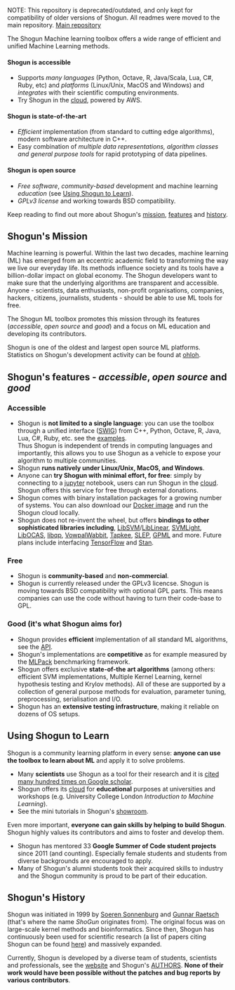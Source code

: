 NOTE: This repository is deprecated/outdated, and only kept for compatibility of older versions of Shogun. All readmes were moved to the main repository. [Main repository](https://github.com/shogun-toolbox/shogun)

The Shogun Machine learning toolbox offers a wide range of efficient and unified Machine Learning methods.


#### Shogun is accessible

* Supports *many languages* (Python, Octave, R, Java/Scala, Lua, C#, Ruby, etc) and *platforms* (Linux/Unix, MacOS and Windows) and *integrates* with their scientific computing environments.
* Try Shogun in the [cloud](https://cloud.shogun.ml), powered by AWS.


#### Shogun is state-of-the-art

* *Efficient* implementation (from standard to cutting edge algorithms), modern software architecture in C++.
* Easy combination of *multiple data representations, algorithm classes and general purpose tools* for rapid prototyping of data pipelines.

#### Shogun is open source

* *Free software*, *community-based* development and machine learning *education* (see [Using Shogun to Learn](#useshoguntolearn)).
* *GPLv3 license* and working towards BSD compatibility.

Keep reading to find out more about Shogun's [mission](#mission), [features](#features) and [history](#shogunhistory).





## <a name="mission"></a> Shogun's Mission

Machine learning is powerful. 
Within the last two decades, machine learning (ML) has emerged from an eccentric academic field to transforming the way we live our everyday life. 
Its methods influence society and its tools have a billion-dollar impact on global economy. 
The Shogun developers want to make sure that the underlying algorithms are transparent and accessible. 
Anyone - scientists, data enthusiasts, non-profit organisations, companies, hackers, citizens, journalists, students - should be able to use ML tools for free.

The Shogun ML toolbox promotes this mission through its features (*accessible*, *open source* and *good*) and a focus on ML education and developing its contributors.

Shogun is one of the oldest and largest open source ML platforms. 
Statistics on Shogun's development activity can be found at [ohloh](https://www.openhub.net/p/shogun).

## <a name="features"></a> Shogun's features - *accessible*, *open source* and *good*

### Accessible

 * Shogun is **not limited to a single language**: 
 you can use the toolbox through a unified interface ([SWIG](http://www.swig.org/)) from C++, Python, Octave, R, Java, Lua, C#, Ruby, etc. see the [examples](http://shogun.ml/examples).  
 Thus Shogun is independent of trends in computing languages and importantly, this allows you to use Shogun as a vehicle to expose your algorithm to multiple communities.   
 * Shogun **runs natively under Linux/Unix, MacOS, and Windows**.
 * Anyone can **try Shogun with minimal effort, for free**: 
 simply by connecting to a [jupyter](http://jupyter.org/) notebook, users can run Shogun in the [cloud](https://cloud.shogun.ml/hub/home).
 Shogun offers this service for free through external donations.
 * Shogun comes with binary installation packages for a growing number of systems.
 You can also download our [Docker image](https://hub.docker.com/r/shogun/) and run the Shogun cloud locally.
 * Shogun does not re-invent the wheel, but offers **bindings to other sophisticated libraries including**, 
 [LibSVM](http://www.csie.ntu.edu.tw/~cjlin/libsvm/)/[LibLinear](http://www.csie.ntu.edu.tw/~cjlin/liblinear/), 
 [SVMLight](http://svmlight.joachims.org/), 
 [LibOCAS](http://cmp.felk.cvut.cz/~xfrancv/ocas/html/), 
 [libqp](http://cmp.felk.cvut.cz/~xfrancv/libqp/html/), 
 [VowpalWabbit](http://www.hunch.net/~vw/), 
 [Tapkee](http://tapkee.lisitsyn.me/), 
 [SLEP](http://www.public.asu.edu/~jye02/Software/SLEP/), 
 [GPML](http://www.gaussianprocess.org/gpml/code/matlab/doc/) and more. 
 Future plans include interfacing [TensorFlow](https://www.tensorflow.org/) and [Stan](http://mc-stan.org/).

### Free

 * Shogun is **community-based** and **non-commercial**.
 * Shogun is currently released under the GPLv3 licencse. 
 Shogun is moving towards BSD compatibility with optional GPL parts.
 This means companies can use the code without having to turn their code-base to GPL.

### Good (it's what Shogun aims for)

 * Shogun provides **efficient** implementation of all standard ML algorithms, see the [API](http://shogun.ml/api).
  * Shogun's implementations are **competitive** as for example measured by the [MLPack](https://github.com/mlpack/benchmarks) benchmarking framework.
  * Shogun offers exclusive **state-of-the art algorithms** (among others: efficient SVM implementations, Multiple Kernel Learning, kernel hypothesis testing and Krylov methods). 
 All of these are supported by a collection of general purpose methods for evaluation, parameter tuning, preprocessing, serialisation and I/O.
 * Shogun has an **extensive testing infrastructure**, making it reliable on dozens of OS setups.

## <a name="useshoguntolearn"></a> Using Shogun to Learn

Shogun is a community learning platform in every sense: **anyone can use the toolbox to learn about ML** and apply it to solve problems.

 * Many **scientists** use Shogun as a tool for their research and it is [cited many hundred times on Google scholar](http://scholar.google.com/scholar?hl=en&q=shogun+toolbox&btnG=&as_sdt=1%2C33&as_sdtp=).
 * Shogun offers its [cloud](https://cloud.shogun.ml/hub/home) for **educational** purposes at universities and workshops (e.g. University College London *Introduction to Machine Learning*).
 * See the mini tutorials in Shogun's [showroom](http://shogun.ml/showroom). 
 
Even more important, **everyone can gain skills by helping to build Shogun**. Shogun highly values its contributors and aims to foster and develop them.

 * Shogun has mentored 33 **Google Summer of Code student projects** since 2011 (and counting).
 Especially female students and students from diverse backgrounds are encouraged to apply.
 * Many of Shogun's alumni students took their acquired skills to industry and the Shogun community is proud to be part of their education.


## <a name="shogunhistory"></a> Shogun's History

Shogun was initiated in 1999 by [Soeren Sonnenburg](http://sonnenburgs.de/soeren) and [Gunnar Raetsch](http://www.raetschlab.org/) (that's where the name *ShoGun* originates from). 
The original focus was on large-scale kernel methods and bioinformatics. 
Since then, Shogun has continuously been used for scientific research (a list of papers citing Shogun can be found [here](http://scholar.google.com/scholar?hl=en&q=shogun+toolbox&btnG=&as_sdt=1%2C33&as_sdtp=)) and massively expanded.


Currently, Shogun is developed by a diverse team of students, scientists and professionals, see the [website](http://shogun-toolbox.org/page/about/ourteam) and Shogun's [AUTHORS](https://github.com/shogun-toolbox/shogun/wiki/AUTHORS). 
**None of their work would have been possible without the patches and bug reports by various contributors**. 

